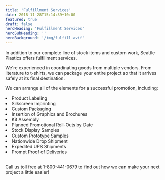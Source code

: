 ```yaml
---
title: 'Fulfillment Services'
date: 2018-11-28T15:14:39+10:00
featured: true
draft: false
heroHeading: 'Fulfillment Services'
heroSubHeading: ''
heroBackground: '/img/fulfill.avif' 
---
```


In addition to our complete line of stock items and custom work, Seattle Plastics offers fulfillment services.

We're experienced in coordinating goods from multiple vendors. From literature to t-shirts, we can package your entire project so that it arrives safely at its final destination.

We can arrange all of the elements for a successful promotion, including:

<li>Product Labeling</li>
<li>Silkscreen Imprinting</li>
<li>Custom Packaging</li>
<li>Insertion of Graphics and Brochures</li>
<li>Kit Assembly</li>
<li>Planned Promotional Roll-Outs by Date</li>
<li>Stock Display Samples</li>
<li>Custom Prototype Samples</li>
<li>Nationwide Drop Shipment</li>
<li>Expedited UPS Shipments</li>
<li>Prompt Proof of Deliveries</li>

<br>Call us toll free at 1-800-441-0679 to find out how we can make your next project a little easier! 
